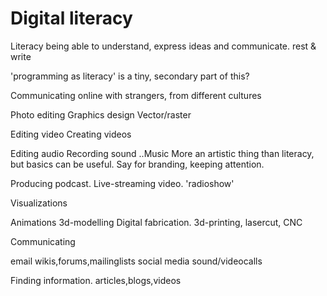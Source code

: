 
# Digital literacy

Literacy
being able to understand, express ideas and communicate.
rest & write

'programming as literacy' is a tiny, secondary part of this?

Communicating online
with strangers, from different cultures

Photo editing
Graphics design
Vector/raster

Editing video
Creating videos

Editing audio
Recording sound
..Music
More an artistic thing than literacy, but basics can be useful. 
Say for branding, keeping attention.

Producing podcast.
Live-streaming video. 'radioshow'

Visualizations

Animations
3d-modelling
Digital fabrication. 3d-printing, lasercut, CNC

Communicating

email
wikis,forums,mailinglists
social media
sound/videocalls

Finding information.
articles,blogs,videos

